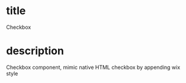 # title
Checkbox

# description
Checkbox component, mimic native HTML checkbox by appending wix style

